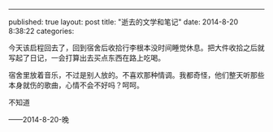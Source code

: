 ---
published: true
layout:     post
title:      "逝去的文学和笔记"
date:       2014-8-20 8:38:22
categories:
<p>今天该启程回去了，回到宿舍后收拾行李根本没时间睡觉休息。把大件收拾之后就写起了日记，一会打算出去买点东西在路上吃喝。</p>
<p>宿舍里放着音乐，不过是别人放的。不喜欢那种情调。我都奇怪，他们整天听那些本身就伤的歌曲，心情不会不好吗？呵呵。</p>
<p>不知道</P>
                                                   ——2014-8-20-晚
